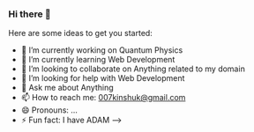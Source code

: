 ### Hi there 👋

Here are some ideas to get you started:

- 🔭 I’m currently working on Quantum Physics
- 🌱 I’m currently learning Web Development
- 👯 I’m looking to collaborate on Anything related to my domain
- 🤔 I’m looking for help with Web Development 
- 💬 Ask me about Anything
- 📫 How to reach me: 007kinshuk@gmail.com
- 😄 Pronouns: ...
- ⚡ Fun fact: I have ADAM 
-->


